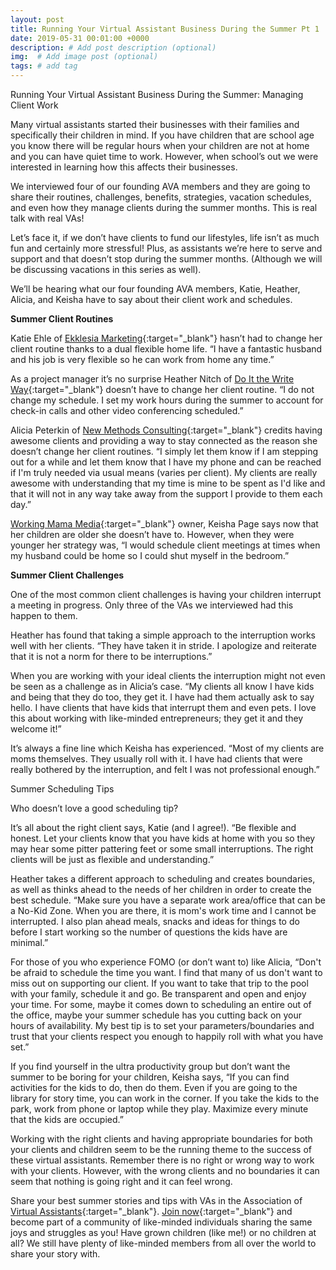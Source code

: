 ```yaml
---
layout: post
title: Running Your Virtual Assistant Business During the Summer Pt 1
date: 2019-05-31 00:01:00 +0000
description: # Add post description (optional)
img:  # Add image post (optional)
tags: # add tag
---
```


Running Your Virtual Assistant Business During the Summer: Managing Client Work

Many virtual assistants started their businesses with their families and specifically their children in mind. If you have children that are school age you know there will be regular hours when your children are not at home and you can have quiet time to work. However, when school’s out we were interested in learning how this affects their businesses.

We interviewed four of our founding AVA members and they are going to share their routines, challenges, benefits, strategies, vacation schedules, and even how they manage clients during the summer months. This is real talk with real VAs!

Let’s face it, if we don’t have clients to fund our lifestyles, life isn’t as much fun and certainly more stressful! Plus, as assistants we’re here to serve and support and that doesn’t stop during the summer months. (Although we will be discussing vacations in this series as well).

We’ll be hearing what our four founding AVA members, Katie, Heather, Alicia, and Keisha have to say about their client work and schedules.

__Summer Client Routines__

Katie Ehle of [Ekklesia Marketing](https://www.ekklesiamarketing.com){:target="_blank"} hasn’t had to change her client routine thanks to a dual flexible home life. “I have a fantastic husband and his job is very flexible so he can work from home any time.”

As a project manager it’s no surprise Heather Nitch of [Do It the Write Way](https://www.linkedin.com/in/heathernitchdoitthewriteway/){:target="_blank"} doesn’t have to change her client routine. “I do not change my schedule. I set my work hours during the summer to account for check-in calls and other video conferencing scheduled.”

Alicia Peterkin of [New Methods Consulting](https://newmethodsconsulting.com/){:target="_blank"} credits having awesome clients and providing a way to stay connected as the reason she doesn’t change her client routines. “I simply let them know if I am stepping out for a while and let them know that I have my phone and can be reached if I'm truly needed via usual means (varies per client).  My clients are really awesome with understanding that my time is mine to be spent as I'd like and that it will not in any way take away from the support I provide to them each day.”

[Working Mama Media](http://www.workingmamamedia.com){:target="_blank"} owner, Keisha Page says now that her children are older she doesn’t have to. However, when they were younger her strategy was, “I would schedule client meetings at times when my husband could be home so I could shut myself in the bedroom.”

__Summer Client Challenges__

One of the most common client challenges is having your children interrupt a meeting in progress. Only three of the VAs we interviewed had this happen to them.

Heather has found that taking a simple approach to the interruption works well with her clients. “They have taken it in stride. I apologize and reiterate that it is not a norm for there to be interruptions.”

When you are working with your ideal clients the interruption might not even be seen as a challenge as in Alicia’s case. “My clients all know I have kids and being that they do too, they get it.  I have had them actually ask to say hello. I have clients that have kids that interrupt them and even pets.  I love this about working with like-minded entrepreneurs; they get it and they welcome it!”

It’s always a fine line which Keisha has experienced. “Most of my clients are moms themselves. They usually roll with it. I have had clients that were really bothered by the interruption, and felt I was not professional enough.”


Summer Scheduling Tips

Who doesn’t love a good scheduling tip?

It’s all about the right client says, Katie (and I agree!). “Be flexible and honest. Let your clients know that you have kids at home with you so they may hear some pitter pattering feet or some small interruptions. The right clients will be just as flexible and understanding.”

Heather takes a different approach to scheduling and creates boundaries, as well as thinks ahead to the needs of her children in order to create the best schedule. “Make sure you have a separate work area/office that can be a No-Kid Zone. When you are there, it is mom's work time and I cannot be interrupted. I also plan ahead meals, snacks and ideas for things to do before I start working so the number of questions the kids have are minimal.”

For those of you who experience FOMO (or don’t want to) like Alicia, “Don't be afraid to schedule the time you want.  I find that many of us don't want to miss out on supporting our client.  If you want to take that trip to the pool with your family, schedule it and go.  Be transparent and open and enjoy your time. For some, maybe it comes down to scheduling an entire out of the office, maybe your summer schedule has you cutting back on your hours of availability.  My best tip is to set your parameters/boundaries and trust that your clients respect you enough to happily roll with what you have set.”

If you find yourself in the ultra productivity group but don’t want the summer to be boring for your children, Keisha says, “If you can find activities for the kids to do, then do them. Even if you are going to the library for story time, you can work in the corner. If you take the kids to the park, work from phone or laptop while they play. Maximize every minute that the kids are occupied.”

Working with the right clients and having appropriate boundaries for both your clients and children seem to be the running theme to the success of these virtual assistants. Remember there is no right or wrong way to work with your clients. However, with the wrong clients and no boundaries it can seem that nothing is going right and it can feel wrong.

Share your best summer stories and tips with VAs in the Association of [Virtual Assistants](https://associationofvas.com/){:target="_blank"}. [Join now](https://associationofvas.com/){:target="_blank"} and become part of a community of like-minded individuals sharing the same joys and struggles as you! Have grown children (like me!) or no children at all? We still have plenty of like-minded members from all over the world to share your story with.
